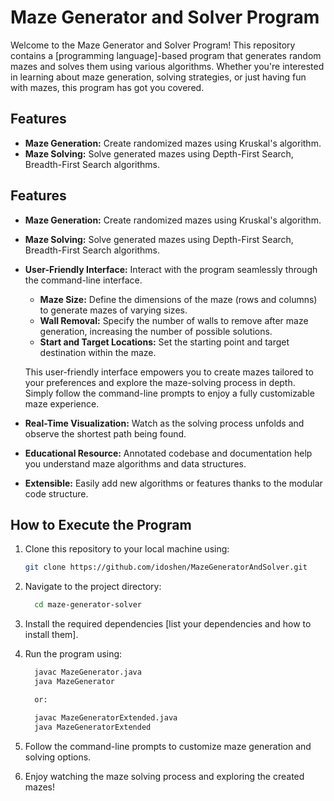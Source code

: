 # Maze Generator and Solver Program

Welcome to the Maze Generator and Solver Program! This repository contains a [programming language]-based program that generates random mazes and solves them using various algorithms. Whether you're interested in learning about maze generation, solving strategies, or just having fun with mazes, this program has got you covered.

## Features

- **Maze Generation:** Create randomized mazes using Kruskal's algorithm.
- **Maze Solving:** Solve generated mazes using Depth-First Search, Breadth-First Search algorithms.
## Features

- **Maze Generation:** Create randomized mazes using Kruskal's algorithm.
- **Maze Solving:** Solve generated mazes using Depth-First Search, Breadth-First Search algorithms.
- **User-Friendly Interface:** Interact with the program seamlessly through the command-line interface.
  - **Maze Size:** Define the dimensions of the maze (rows and columns) to generate mazes of varying sizes.
  - **Wall Removal:** Specify the number of walls to remove after maze generation, increasing the number of possible solutions.
  - **Start and Target Locations:** Set the starting point and target destination within the maze.
  
  This user-friendly interface empowers you to create mazes tailored to your preferences and explore the maze-solving process in depth. Simply follow the command-line prompts to enjoy a fully customizable maze experience.

- **Real-Time Visualization:** Watch as the solving process unfolds and observe the shortest path being found.
- **Educational Resource:** Annotated codebase and documentation help you understand maze algorithms and data structures.
- **Extensible:** Easily add new algorithms or features thanks to the modular code structure.

## How to Execute the Program

1. Clone this repository to your local machine using:

   ```bash
   git clone https://github.com/idoshen/MazeGeneratorAndSolver.git

2. Navigate to the project directory:
   ```bash
     cd maze-generator-solver

3. Install the required dependencies [list your dependencies and how to install them].

4. Run the program using:

   ```bash
     javac MazeGenerator.java
     java MazeGenerator

     or:

     javac MazeGeneratorExtended.java
     java MazeGeneratorExtended

5. Follow the command-line prompts to customize maze generation and solving options.

6. Enjoy watching the maze solving process and exploring the created mazes!